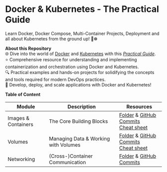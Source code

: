# Docker & Kubernetes - The Practical Guide

Learn Docker, Docker Compose, Multi-Container Projects, Deployment and all about Kubernetes from the ground up! 🐳☸️

**About this Repository**<br />
🌐 Dive into the world of [Docker](https://react.dev/) and [Kubernetes](https://kubernetes.io/) with this _[Practical Guide](https://www.udemy.com/course/docker-kubernetes-the-practical-guide/)_.<br />
⭐ Comprehensive resource for understanding and implementing containerization and orchestration using Docker and Kubernetes.<br />
🔍 Practical examples and hands-on projects for solidifying the concepts and tools required for modern DevOps practices.<br />
🚀 Develop, deploy, and scale applications with Docker and Kubernetes!

**Table of Content**

| Module              | Description                          | Resources                                                                                                                                                                                            |
| ------------------- | ------------------------------------ | ---------------------------------------------------------------------------------------------------------------------------------------------------------------------------------------------------- |
| Images & Containers | The Core Building Blocks             | [Folder](./images-containers) & [GitHub Commits](https://github.com/ThomasCode92/docker-k8s-practical-guide/commits/images-containers/)<br />[Cheat sheet](./images-containers/docs/cheat-sheet.pdf) |
| Volumes             | Managing Data & Working with Volumes | [Folder](./data-volumes/) & [GitHub Commits](https://github.com/ThomasCode92/docker-k8s-practical-guide/commits/data-volumes)<br />[Cheat sheet](./data-volumes/docs/cheat-sheet.pdf)                |
| Networking          | (Cross-)Container Communication      | [Folder](./networking/) & [GitHub Commits](https://github.com/ThomasCode92/docker-k8s-practical-guide/commits/networking)                                                                            |
